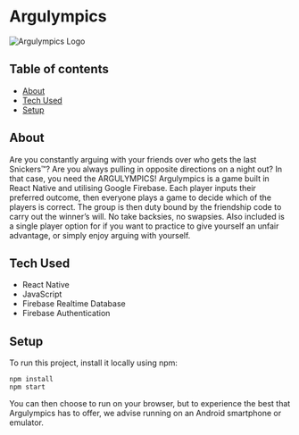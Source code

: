 # Argulympics

![Argulympics Logo](https://github.com/xmenbteam/react-native-simon/blob/master/assets/ARGULYMPICS.png?raw=true)

## Table of contents

- [About](#about)
- [Tech Used](#tech-used)
- [Setup](#setup)

## About

Are you constantly arguing with your friends over who gets the last Snickers:tm:? Are you always pulling in opposite directions on a night out? In that case, you need the ARGULYMPICS!
Argulympics is a game built in React Native and utilising Google Firebase. Each player inputs their preferred outcome, then everyone plays a game to decide which of the players is correct. The group is then duty bound by the friendship code to carry out the winner’s will. No take backsies, no swapsies.
Also included is a single player option for if you want to practice to give yourself an unfair advantage, or simply enjoy arguing with yourself.

## Tech Used

- React Native
- JavaScript
- Firebase Realtime Database
- Firebase Authentication

## Setup

To run this project, install it locally using npm:

```
npm install
npm start
```

You can then choose to run on your browser, but to experience the best that Argulympics has to offer, we advise running on an Android smartphone or emulator.

